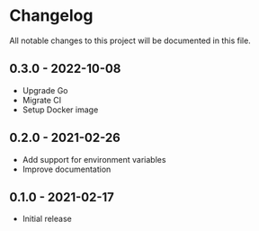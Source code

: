 # Changelog

All notable changes to this project will be documented in this file.

## 0.3.0 - 2022-10-08

- Upgrade Go
- Migrate CI
- Setup Docker image

## 0.2.0 - 2021-02-26

- Add support for environment variables
- Improve documentation

## 0.1.0 - 2021-02-17

- Initial release
